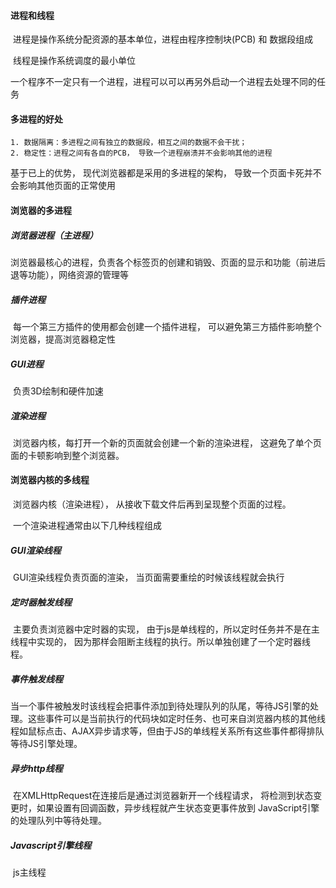 #### 进程和线程

​	进程是操作系统分配资源的基本单位，进程由程序控制块(PCB) 和 数据段组成

​	线程是操作系统调度的最小单位

​	一个程序不一定只有一个进程，进程可以可以再另外启动一个进程去处理不同的任务

#### 多进程的好处

 	1. 数据隔离：多进程之间有独立的数据段，相互之间的数据不会干扰；
 	2. 稳定性：进程之间有各自的PCB， 导致一个进程崩溃并不会影响其他的进程

基于已上的优势， 现代浏览器都是采用的多进程的架构， 导致一个页面卡死并不会影响其他页面的正常使用

#### 浏览器的多进程

##### 浏览器进程（主进程）

​	浏览器最核心的进程，负责各个标签页的创建和销毁、页面的显示和功能（前进后退等功能），网络资源的管理等

##### 插件进程

​	每一个第三方插件的使用都会创建一个插件进程， 可以避免第三方插件影响整个浏览器，提高浏览器稳定性

##### GUI进程

​	负责3D绘制和硬件加速

##### 渲染进程

​	浏览器内核，每打开一个新的页面就会创建一个新的渲染进程， 这避免了单个页面的卡顿影响到整个浏览器。

#### 浏览器内核的多线程

​	浏览器内核（渲染进程）， 从接收下载文件后再到呈现整个页面的过程。

​	一个渲染进程通常由以下几种线程组成

##### GUI渲染线程

​	GUI渲染线程负责页面的渲染， 当页面需要重绘的时候该线程就会执行

##### 定时器触发线程

​	主要负责浏览器中定时器的实现， 由于js是单线程的，所以定时任务并不是在主线程中实现的， 因为那样会阻断主线程的执行。所以单独创建了一个定时器线程。

##### 事件触发线程

​	当一个事件被触发时该线程会把事件添加到待处理队列的队尾，等待JS引擎的处理。这些事件可以是当前执行的代码块如定时任务、也可来自浏览器内核的其他线程如鼠标点击、AJAX异步请求等，但由于JS的单线程关系所有这些事件都得排队等待JS引擎处理。

##### 异步http线程

​	在XMLHttpRequest在连接后是通过浏览器新开一个线程请求， 将检测到状态变更时，如果设置有回调函数，异步线程就产生状态变更事件放到 JavaScript引擎的处理队列中等待处理。

##### Javascript引擎线程

​	js主线程
















